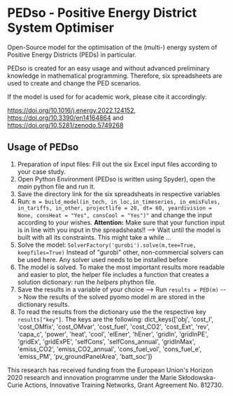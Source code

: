 # PEDso - Positive Energy District System Optimiser

Open-Source model for the optimisation of the (multi-) energy system of Positive Energy Districts (PEDs) in particular.

PEDso is created for an easy usage and without advanced preliminary knowledge in mathematical programming. Therefore, six spreadsheets are used to create and change the PED scenarios.

If the model is used for for academic work, please cite it accordingly:

https://doi.org/10.1016/j.energy.2022.124152, https://doi.org/10.3390/en14164864 and https://doi.org/10.5281/zenodo.5749268


## Usage of PEDso

1. Preparation of input files: Fill out the six Excel input files according to your case study.
2. Open Python Environment (PEDso is written using Spyder), open the *main* python file and run it.
3. Save the directory link for the six spreadsheats in respective variables
4. Run: `m = build_model(in_tech, in_loc,in_timeseries, in_emisFules, in_tariffs, in_other, projectlife = 20, dt= 60, yeardivision = None, consHeat = "Yes", consCool = "Yes")"` and change the input according to your wishes. **Attention:** Make sure that your function input is in line with you input in the spreadsheats!! --> Wait until the model is built with all its constraints. This might take a while ...
5. Solve the model: `SolverFactory('gurobi').solve(m,tee=True, keepfiles=True)` Instead of "gurobi" other, non-commercial solvers can be used here. Any solver used needs to be installed before
6. The model is solved. To make the most important results more readable and easier to plot, the helper file includes a function that creates a solution dictionary: run the *helpers* phython file.
7. Save the results in a variable of your choice --> Run `results = PED(m)` --> Now the results of the solved pyomo model m are stored in the dictionary results. 
8. To read the results from the dictionary use the the respective key `results["key"]`. The keys are the following: dict_keys(['obj', 'cost_I', 'cost_OMfix', 'cost_OMvar', 'cost_fuel', 'cost_CO2', 'cost_Ext', 'rev', 'capa_c', 'power', 'heat', 'cool', 'elEner', 'hEner', 'gridIn', 'gridInPE', 'gridEx', 'gridExPE', 'selfCons', 'selfCons_annual', 'gridInMax', 'emiss_CO2', 'emiss_CO2_annual', 'cons_fuel_vol', 'cons_fuel_e', 'emiss_PM', 'pv_groundPanelArea', 'batt_soc'])



This research has received funding from the European Union's Horizon 2020 research and innovation programme under the Marie Skłodowska-Curie Actions, Innovative Training Networks, Grant Agreement No. 812730.
